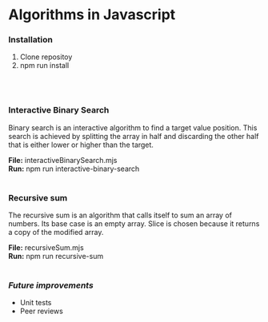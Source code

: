 # Algorithms in Javascript

### **Installation**
1. Clone repositoy
2. npm run install
<br />
<br />

### **Interactive Binary Search**
Binary search is an interactive algorithm to find a target value position. This search is achieved by splitting the array in half and discarding the other half that is either lower or higher than the target.

**File:** interactiveBinarySearch.mjs
<br/>
**Run:** npm run interactive-binary-search
<br/>
<br/>
### **Recursive sum**
The recursive sum is an algorithm that calls itself to sum an array of numbers. Its base case is an empty array.
Slice is chosen because it returns a copy of the modified array.

**File:** recursiveSum.mjs
<br/>
**Run:** npm run recursive-sum
<br/>
<br/>
### ***Future improvements***
* Unit tests
* Peer reviews